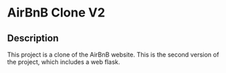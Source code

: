 # AirBnB Clone V2

## Description

This project is a clone of the AirBnB website. This is the second version of the project, which includes a web flask.
